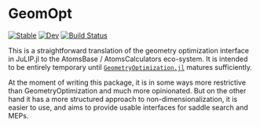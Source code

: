 # GeomOpt

[![Stable](https://img.shields.io/badge/docs-stable-blue.svg)](https://ACEsuit.github.io/GeomOpt.jl/stable/)
[![Dev](https://img.shields.io/badge/docs-dev-blue.svg)](https://ACEsuit.github.io/GeomOpt.jl/dev/)
[![Build Status](https://github.com/ACEsuit/GeomOpt.jl/actions/workflows/CI.yml/badge.svg?branch=main)](https://github.com/ACEsuit/GeomOpt.jl/actions/workflows/CI.yml?query=branch%3Amain)

This is a straightforward translation of the geometry optimization interface in JuLIP.jl to the AtomsBase / AtomsCalculators eco-system. It is intended to be entirely temporary until [`GeometryOptimization.jl`](https://github.com/JuliaMolSim/GeometryOptimization.jl) matures sufficiently. 

At the moment of writing this package, it is in some ways more restrictive than GeometryOptimization and much more opinionated. But on the other hand it has a more structured approach to non-dimensionalization, it is easier to use, and aims to provide usable interfaces for saddle search and MEPs.


